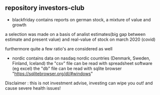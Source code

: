 ## repository investors-club




- blackfriday contains reports on german stock, a mixture of value and growth 

a selection was made on a basis of analist estimates(big gap between estimate and present value) and real-value of stock on march 2020 (covid)

furthermore quite a few ratio's are considered as well


- nordic contains data on nasdaq nordic countries (Denmark, Sweden, Finland, Iceland)
the "csv" file can be read with spreadsheet software (eg excel)
the "db" file can be read with sqlite browser "https://sqlitebrowser.org/dl/#windows"

Disclaimer : this is not investment advise, investing can wipe you out! and cause severe health issues!
